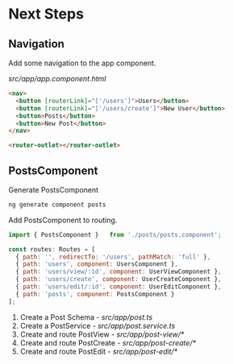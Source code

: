 # Next Steps

## Navigation
Add some navigation to the app component.

*src/app/app.component.html*
```html
<nav>
  <button [routerLink]="['/users']">Users</button>
  <button [routerLink]="['/users/create']">New User</button>
  <button>Posts</button>
  <button>New Post</button>
</nav>

<router-outlet></router-outlet>
```

## PostsComponent

Generate PostsComponent
```sh
ng generate component posts
```

Add PostsComponent to routing.
```js
import { PostsComponent }   from './posts/posts.component';

const routes: Routes = [
  { path: '', redirectTo: '/users', pathMatch: 'full' },
  { path: 'users', component: UsersComponent },
  { path: 'users/view/:id', component: UserViewComponent },
  { path: 'users/create', component: UserCreateComponent },
  { path: 'users/edit/:id', component: UserEditComponent },
  { path: 'posts', component: PostsComponent }
];
```

1. Create a Post Schema - _src/app/post.ts_
1. Create a PostService - _src/app/post.service.ts_
1. Create and route PostView - _src/app/post-view/*_
1. Create and route PostCreate - _src/app/post-create/*_
1. Create and route PostEdit - _src/app/post-edit/*_
